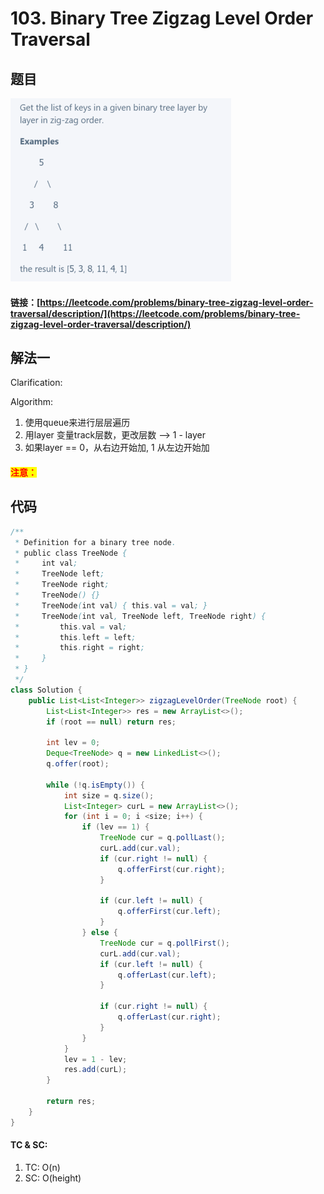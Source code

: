 # 103. Binary Tree Zigzag Level Order Traversal

## 题目

![](<../../.gitbook/assets/image (134) (1) (1).png>)

#### 链接：[https://leetcode.com/problems/binary-tree-zigzag-level-order-traversal/description/](https://leetcode.com/problems/binary-tree-zigzag-level-order-traversal/description/)

## 解法一

Clarification:&#x20;

Algorithm:&#x20;

1. 使用queue来进行层层遍历
2. 用layer 变量track层数，更改层数 --> 1 - layer
3. 如果layer == 0，从右边开始加, 1 从左边开始加

#### <mark style="color:red;">注意：</mark>

## 代码

```java
/**
 * Definition for a binary tree node.
 * public class TreeNode {
 *     int val;
 *     TreeNode left;
 *     TreeNode right;
 *     TreeNode() {}
 *     TreeNode(int val) { this.val = val; }
 *     TreeNode(int val, TreeNode left, TreeNode right) {
 *         this.val = val;
 *         this.left = left;
 *         this.right = right;
 *     }
 * }
 */
class Solution {
    public List<List<Integer>> zigzagLevelOrder(TreeNode root) {
        List<List<Integer>> res = new ArrayList<>();
        if (root == null) return res;

        int lev = 0;
        Deque<TreeNode> q = new LinkedList<>();
        q.offer(root);

        while (!q.isEmpty()) {
            int size = q.size();
            List<Integer> curL = new ArrayList<>();
            for (int i = 0; i <size; i++) {
                if (lev == 1) {
                    TreeNode cur = q.pollLast();
                    curL.add(cur.val);
                    if (cur.right != null) {
                        q.offerFirst(cur.right);
                    }

                    if (cur.left != null) {
                        q.offerFirst(cur.left);
                    }
                } else {
                    TreeNode cur = q.pollFirst();
                    curL.add(cur.val);
                    if (cur.left != null) {
                        q.offerLast(cur.left);
                    }

                    if (cur.right != null) {
                        q.offerLast(cur.right);
                    }
                }
            }
            lev = 1 - lev;
            res.add(curL);
        }

        return res;
    }
}
```

#### TC & SC:&#x20;

1. TC: O(n)
2. SC: O(height)
